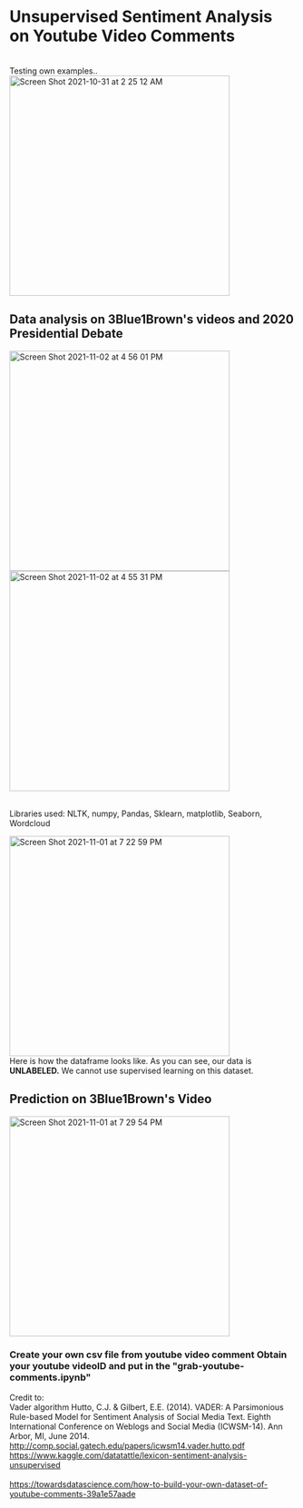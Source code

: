 # Unsupervised Sentiment Analysis on Youtube Video Comments

<br> Testing own examples.. </br>
<img width="388" alt="Screen Shot 2021-10-31 at 2 25 12 AM" src="https://user-images.githubusercontent.com/84426364/139570988-99c86bd9-8f26-43a8-a9aa-67d3d56be83b.png">

<h2> Data analysis on 3Blue1Brown's videos and 2020 Presidential Debate </h2>
<img width="388" alt="Screen Shot 2021-11-02 at 4 56 01 PM" src="https://user-images.githubusercontent.com/84426364/139952010-e16b8d0d-24c4-484f-9014-6a44e5918212.png">
<img width="388" alt="Screen Shot 2021-11-02 at 4 55 31 PM" src="https://user-images.githubusercontent.com/84426364/139952041-dbcbdf13-aaa3-43ac-a858-52c2eb648ffd.png">



<br> Libraries used: NLTK, numpy, Pandas, Sklearn, matplotlib, Seaborn, Wordcloud

<img width="388" alt="Screen Shot 2021-11-01 at 7 22 59 PM" src="https://user-images.githubusercontent.com/84426364/139754985-91fc09ee-4b1b-4cbc-929d-bbaf8950b2da.png">
<br> Here is how the dataframe looks like. As you can see, our data is <b>UNLABELED.</b> We cannot use supervised learning on this dataset. </br>

<h2> Prediction on 3Blue1Brown's Video </h2>
<img width="388" alt="Screen Shot 2021-11-01 at 7 29 54 PM" src="https://user-images.githubusercontent.com/84426364/139755496-9df06f31-645b-4dcf-970c-20d230becd8f.png">



<h3> Create your own csv file from youtube video comment 
Obtain your youtube videoID and put in the "grab-youtube-comments.ipynb" </h3>






Credit to:
<br> Vader algorithm
Hutto, C.J. & Gilbert, E.E. (2014). VADER: A Parsimonious Rule-based Model for Sentiment Analysis of Social Media Text. Eighth International Conference on Weblogs and Social Media (ICWSM-14). Ann Arbor, MI, June 2014.
http://comp.social.gatech.edu/papers/icwsm14.vader.hutto.pdf
https://www.kaggle.com/datatattle/lexicon-sentiment-analysis-unsupervised </br>
<br>https://towardsdatascience.com/how-to-build-your-own-dataset-of-youtube-comments-39a1e57aade</br>

